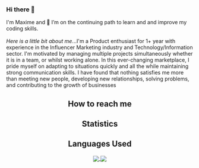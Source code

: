 ### Hi there 👋
I'm Maxime and 🌱 I’m on the continuing path to learn and and improve my coding skills. 
<br>
<br>
_Here is a little bit about me_...I'm a Product enthusiast for 1+ year with experience in the Influencer Marketing industry and Technology/Information sector. I'm motivated by managing multiple projects simultaneously whether it is in a team, or whilst working alone. In this ever-changing marketplace, I pride myself on adapting to situations quickly and all the while maintaining strong communication skills. I have found that nothing satisfies me more than meeting new people, developing new relationships, solving problems, and contributing to the growth of businesses

<h2 align="center">How to reach me</h2>
<p align="center"
[![text](https://img.shields.io/badge/LinkedIn-0077B5?style=for-the-badge&logo=linkedin&logoColor=white)](https://www.linkedin.com/in/maxime-favreau/)
</p>

<h2 align="center">Statistics</h2>

<p align="center"
![Maxime's GitHub stats](https://github-readme-stats.vercel.app/api?username=mmmaxime&show_icons=true&theme=tokyonight)
</p>
  
<h2 align="center">Languages Used</h2>
<p align="center"
[![Top Langs](https://github-readme-stats.vercel.app/api/top-langs/?username=mmmaxime&show_icons=true&theme=tokyonight)](https://github.com/mmmaxime/github-readme-stats)
</p>
<a href="https://github.com/mmmaxime/github-readme-stats">
  <img align="center" src="https://github-readme-stats.vercel.app/api/pin/?username=mmmaxime&repo=github-readme-stats" />
</a>
<a href="https://github.com/mmmaxime/convoychat">
  <img align="center" src="https://github-readme-stats.vercel.app/api/pin/?username=mmmaxime&repo=convoychat" />
</a>
